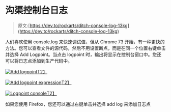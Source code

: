 # 沟渠控制台日志

> 原文:[https://dev.to/rockarts/ditch-console-log-13kg](https://dev.to/rockarts/ditch-console-log-13kg)

人们喜欢使用 console.log 来快速调试值，但从 Chrome 73 开始，有一种更快的方法。您可以查看文件的源代码，然后不用设置断点，而是在同一个位置右键单击并选择 Add Logpoint。当点击 logpoint 时，输出将显示在控制台窗口中。您还可以将日志点添加到生产代码中。

[![Add logpoint](../Images/4b158c71fc3d7e80ac1a89158e13df93.png)T2】](https://res.cloudinary.com/practicaldev/image/fetch/s--rGO11VZl--/c_limit%2Cf_auto%2Cfl_progressive%2Cq_auto%2Cw_880/https://developers.google.com/web/updates/images/2019/01/add-logpoint.png)

[![Add logpoint expression](../Images/e512d8579115efe7defb1657515fae8c.png)T2】](https://res.cloudinary.com/practicaldev/image/fetch/s--zsNVE6_g--/c_limit%2Cf_auto%2Cfl_progressive%2Cq_auto%2Cw_880/https://developers.google.com/web/updates/images/2019/01/logpoint-expression.png)

[![Logpoint console](../Images/a5b5c10b0a0d6a8c6c7c8d4dda9b77e7.png)T2】](https://res.cloudinary.com/practicaldev/image/fetch/s--mpY29RXm--/c_limit%2Cf_auto%2Cfl_progressive%2Cq_auto%2Cw_880/https://developers.google.com/web/updates/images/2019/01/logpoint-result.png)

如果您使用 Firefox，您还可以通过右键单击并选择 add log 来添加日志点